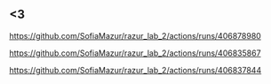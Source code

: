 <3
---

https://github.com/SofiaMazur/razur_lab_2/actions/runs/406878980

https://github.com/SofiaMazur/razur_lab_2/actions/runs/406835867

https://github.com/SofiaMazur/razur_lab_2/actions/runs/406837844
